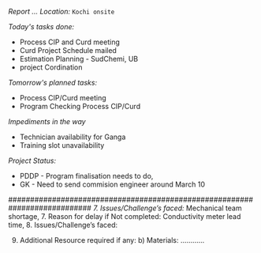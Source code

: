 *Report ...*
*Location:* `Kochi onsite`

*Today's tasks done:*
* Process CIP and Curd meeting
* Curd Project Schedule mailed
* Estimation Planning - SudChemi, UB
* project Cordination

*Tomorrow's planned tasks:* 
* Process CIP/Curd meeting
* Program Checking Process CIP/Curd

*Impediments in the way*
* Technician availability for Ganga
* Training slot unavailability

*Project Status:*
* PDDP - Program finalisation needs to do,
* GK - Need to send commision engineer around March 10




###########################################################################
*7. Issues/Challenge’s faced:* Mechanical team shortage,
7. Reason for delay if Not completed: Conductivity meter lead time, 
8. Issues/Challenge’s faced: 

9. Additional Resource required if any:
 b) Materials: ............
